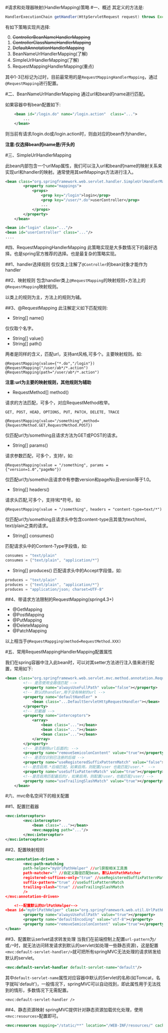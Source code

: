 #请求和处理器映射(HandlerMapping)策略
#一、概述
其定义的方法是:

~~~java
HandlerExecutionChain getHandler(HttpServletRequest request) throws Exception;
~~~


有如下策略实现共选择:

0. ~~ControllerBeanNameHandlerMapping~~
0. ~~ControllerClassNameHandlerMapping~~
0. ~~DefaultAnnotationHandlerMapping~~
0. BeanNameUrlHandlerMapping(了解)
0. SimpleUrlHandlerMapping(了解)
0. RequestMappingHandlerMapping(重点)

其中1-3已标记为过时，目前最常用的是`RequestMappingHandlerMapping`，通过`@RequestMapping`进行配置。

#二、BeanNameUrlHandlerMapping
通过url和bean的name进行匹配。

如果容器中有bean配置如下:

~~~xml
	<bean id="/login.do" name="/login.action"  class="...">
		...
	</bean>
~~~
则当前有请求/login.do或/login.action时，则由对应的bean作为handler。

**注意:仅选择bean的name是/开头的**

#三、SimpleUrlHandlerMapping

此bean内部包含一个urlMap属性，我们可以注入url和bean的name的映射关系来实现url和handler的映射。通常使用其setMappings方法进行注入。


~~~xml
<bean class="org.springframework.web.servlet.handler.SimpleUrlHandlerMapping">
		<property name="mappings">
			<props>
				<prop key="/login">login</prop>
				<prop key="/user/*.do">userController</prop>
				...
			</props>
		</property>
	</bean>	

<bean id="login" class="..."/>
<bean id="userController" class="..."/>
....
~~~
#四、RequestMappingHandlerMapping
此策略实现是大多数情况下的最好选择。也是spring官方推荐的选择。也是最复杂的策略实现。

##1、handler选择规则
仅仅类上注解了`@Controller`的bean对象才能作为handler

##2、映射规则
包含handler类上`@RequestMapping`的映射规则+方法上的`@RequestMapping`映射规则。

以类上的规则为主，方法上的规则为辅。

##3、@RequestMapping
此注解定义如下匹配规则:

- String[] name()

仅仅取个名字。

	
- String[] value()
- String[] path()

两者是同样的含义，匹配url，支持ant风格,可多个。主要映射规则。如:

~~~
@RequestMapping(value={"*.do","/login"})
@RequestMapping("/user/ab*/*.action")
@RequestMapping(path="/user/ab*/*.action")
~~~
**注意:url为主要的映射规则，其他规则为辅助**

- RequestMethod[] method() 

请求的方法匹配，可多个，对应RequestMethod枚举。

~~~
GET, POST, HEAD, OPTIONS, PUT, PATCH, DELETE, TRACE
~~~

~~~
@RequestMapping(value="/something",method={RequestMethod.GET,RequestMethod.POST})
~~~
仅匹配url为/something且请求方法为GET或POST的请求。


- String[] params()

请求参数匹配，可多个，支持!，如:

~~~
@RequestMapping(value = "/something", params = {"version=1.0","pageNo"})
~~~ 

仅匹配url为/somethin且请求中有参数version和pageNo且version等于1.0。


- String[] headers()

请求头匹配,可多个，支持!和*符号。如:

~~~
@RequestMapping(value = "/something", headers = "content-type=text/*")
~~~
仅匹配url为/something且请求头中包含content-type且其值为text/html， text/plain之类的请求。

- String[] consumes()

匹配请求头中的Content-Type字段值，如:

~~~java
consumes = "text/plain"
consumes = {"text/plain", "application/*"}
~~~
- String[] produces()
匹配请求头中的Accept字段值，如:

~~~java
produces = "text/plain"
produces = {"text/plain", "application/*"}
produces = "application/json; charset=UTF-8"
~~~

##4、带请求方法限制的RequestMapping(spring4.3+)
- @GetMapping
- @PostMapping
- @PutMapping
- @DeleteMapping
- @PatchMapping

以上相当于`@RequestMappging(method=RequestMethod.XXX)`

#五、常用RequestMappingHandlerMapping配置属性

我们在spring容器中注入此bean时，可以对其setter方法进行注入值来进行配置，常用如下:

~~~xml
<bean class="org.springframework.web.servlet.mvc.method.annotation.RequestMappingHandlerMapping">
		<!-- 是否使用全路径匹配 -->
		<property name="alwaysUseFullPath" value="false"></property>
		<!-- 默认的handler,用于没有映射的url -->
		<property name="defaultHandler" >
			<bean class="...DefaultServletHttpRequestHandler"></bean>
		</property>
		<!-- 拦截器 -->
		<property name="interceptors">
			<array>
				<bean class="..."></bean>
				<bean class="..."></bean>
				<bean class="..."></bean>
			</array>
		</property>
		<!-- 是否删除url后面的; -->
		<property name="removeSemicolonContent" value="true"></property>
		<!-- 是否仅识别已注册的后缀 -->
		<property name="useRegisteredSuffixPatternMatch" value="false"></property>
		<!--是否启用.*后缀匹配，如果启用，则配置/user 也能匹配/user.*  -->
		<property name="useSuffixPatternMatch" value="true"></property>
		<!--是否启用匹配最后的/，如果启用，则配置/user，也能匹配/user/ -->
		<property name="useTrailingSlashMatch" value="true"></property>
	</bean>
~~~

#六、mvc命名空间下的相关配置

##1、配置拦截器

~~~xml
<mvc:interceptors>
		<mvc:interceptor>
			<bean class="..."></bean>
			<mvc:mapping path="..."/>
		</mvc:interceptor>
</mvc:interceptors>
~~~
##2、配置映射规则

~~~xml
<mvc:annotation-driven >
		<mvc:path-matching 
		path-helper="myUrlPathHelper" //url获取相关工具类
		path-matcher="" //自定义路径匹配bean，默认AntPathMatcher
		registered-suffixes-only="true" //useRegisteredSuffixPatternMatch
		suffix-pattern="true" //useSuffixPatternMatch
		trailing-slash="true" //useTrailingSlashMatch
		/>
</mvc:annotation-driven>

	<!--配置默认的UrlPathHelper-->
<bean id="myUrlPathHelper" class="org.springframework.web.util.UrlPathHelper">
		<property name="alwaysUseFullPath" value="true"></property>
		<property name="defaultEncoding" value="utf-8"></property>
		<property name="removeSemicolonContent" value="true"></property>
</bean>
~~~			



##3、配置默认serlvet请求转发处理
当我们在前端控制上配置`url-pattern`为`/`或`/*`时，就无法访问转发请求到默认的servlet(如处理一些静态资源)，这是配置`
<mvc:default-servlet-handler/>`就可把所有springMVC无法处理的请求转发给默认的servlet。

~~~xml
<mvc:default-servlet-handler default-servlet-name="default"/>
~~~

其中`default-servlet-name`属性对应容器中默认的Servlet的名称(如Tomcat，名字就叫'default')，一般情况下，springMVC可以自动找到，即此属性用于无法找到的情形，多数情况下无需配置。

~~~
<mvc:default-servlet-handler />
~~~

##4、静态资源映射
springMVC提供针对静态资源加载优化处理，使用`<mvc:resources>`配置即可。

~~~xml
<mvc:resources mapping="/static/**" location="/WEB-INF/resources/" cache-period="31556926"/>
~~~


